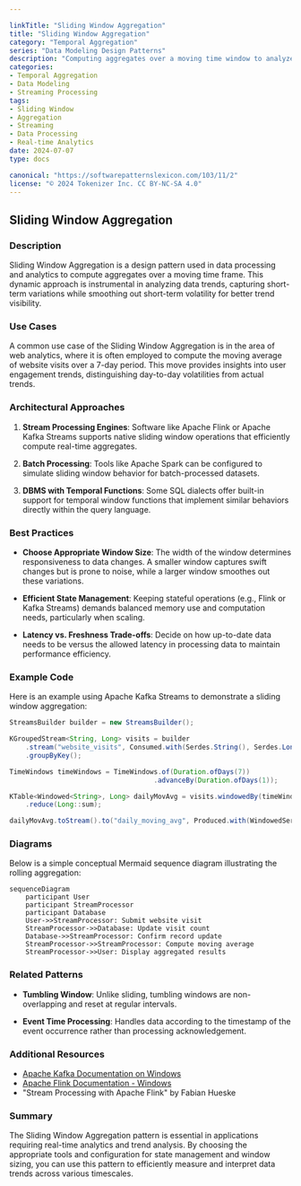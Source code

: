 ```yaml
---

linkTitle: "Sliding Window Aggregation"
title: "Sliding Window Aggregation"
category: "Temporal Aggregation"
series: "Data Modeling Design Patterns"
description: "Computing aggregates over a moving time window to analyze trends within a dynamic period."
categories:
- Temporal Aggregation
- Data Modeling
- Streaming Processing
tags:
- Sliding Window
- Aggregation
- Streaming
- Data Processing
- Real-time Analytics
date: 2024-07-07
type: docs

canonical: "https://softwarepatternslexicon.com/103/11/2"
license: "© 2024 Tokenizer Inc. CC BY-NC-SA 4.0"
---
```


## Sliding Window Aggregation

### Description

Sliding Window Aggregation is a design pattern used in data processing and analytics to compute aggregates over a moving time frame. This dynamic approach is instrumental in analyzing data trends, capturing short-term variations while smoothing out short-term volatility for better trend visibility.

### Use Cases

A common use case of the Sliding Window Aggregation is in the area of web analytics, where it is often employed to compute the moving average of website visits over a 7-day period. This move provides insights into user engagement trends, distinguishing day-to-day volatilities from actual trends.

### Architectural Approaches

1. **Stream Processing Engines**: Software like Apache Flink or Apache Kafka Streams supports native sliding window operations that efficiently compute real-time aggregates.
   
2. **Batch Processing**: Tools like Apache Spark can be configured to simulate sliding window behavior for batch-processed datasets.

3. **DBMS with Temporal Functions**: Some SQL dialects offer built-in support for temporal window functions that implement similar behaviors directly within the query language.

### Best Practices

- **Choose Appropriate Window Size**: The width of the window determines responsiveness to data changes. A smaller window captures swift changes but is prone to noise, while a larger window smoothes out these variations.

- **Efficient State Management**: Keeping stateful operations (e.g., Flink or Kafka Streams) demands balanced memory use and computation needs, particularly when scaling.

- **Latency vs. Freshness Trade-offs**: Decide on how up-to-date data needs to be versus the allowed latency in processing data to maintain performance efficiency.

### Example Code

Here is an example using Apache Kafka Streams to demonstrate a sliding window aggregation:

```java
StreamsBuilder builder = new StreamsBuilder();

KGroupedStream<String, Long> visits = builder
    .stream("website_visits", Consumed.with(Serdes.String(), Serdes.Long()))
    .groupByKey();

TimeWindows timeWindows = TimeWindows.of(Duration.ofDays(7)) 
                                    .advanceBy(Duration.ofDays(1));

KTable<Windowed<String>, Long> dailyMovAvg = visits.windowedBy(timeWindows)
    .reduce(Long::sum);

dailyMovAvg.toStream().to("daily_moving_avg", Produced.with(WindowedSerdes.String(), Serdes.Long()));
```

### Diagrams

Below is a simple conceptual Mermaid sequence diagram illustrating the rolling aggregation:

```mermaid
sequenceDiagram
    participant User
    participant StreamProcessor
    participant Database
    User->>StreamProcessor: Submit website visit
    StreamProcessor->>Database: Update visit count
    Database->>StreamProcessor: Confirm record update
    StreamProcessor->>StreamProcessor: Compute moving average
    StreamProcessor->>User: Display aggregated results
```

### Related Patterns

- **Tumbling Window**: Unlike sliding, tumbling windows are non-overlapping and reset at regular intervals.
  
- **Event Time Processing**: Handles data according to the timestamp of the event occurrence rather than processing acknowledgement.

### Additional Resources

- [Apache Kafka Documentation on Windows](https://kafka.apache.org/documentation/streams/)
- [Apache Flink Documentation - Windows](https://nightlies.apache.org/flink/flink-docs-release-1.13/docs/dev/datastream/operators/windows/)
- "Stream Processing with Apache Flink" by Fabian Hueske

### Summary

The Sliding Window Aggregation pattern is essential in applications requiring real-time analytics and trend analysis. By choosing the appropriate tools and configuration for state management and window sizing, you can use this pattern to efficiently measure and interpret data trends across various timescales.
